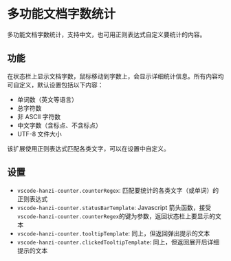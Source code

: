 # 多功能文档字数统计

多功能文档字数统计，支持中文，也可用正则表达式自定义要统计的内容。

## 功能

在状态栏上显示文档字数，鼠标移动到字数上，会显示详细统计信息。所有内容均可自定义，默认设置包括以下内容：

- 单词数（英文等语言）
- 总字符数
- 非 ASCII 字符数
- 中文字数（含标点、不含标点）
- UTF-8 文件大小

该扩展使用正则表达式匹配各类文字，可以在设置中自定义。

## 设置

- `vscode-hanzi-counter.counterRegex`: 匹配要统计的各类文字（或单词）的正则表达式
- `vscode-hanzi-counter.statusBarTemplate`: Javascript 箭头函数，接受`vscode-hanzi-counter.counterRegex`的键为参数，返回状态栏上要显示的文本
- `vscode-hanzi-counter.tooltipTemplate`: 同上，但返回弹出提示的文本
- `vscode-hanzi-counter.clickedTooltipTemplate`: 同上，但返回展开后详细提示的文本
